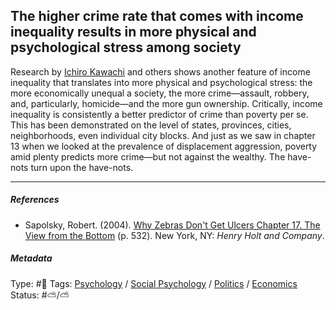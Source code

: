 ## The higher crime rate that comes with income inequality results in more physical and psychological stress among society

Research by [Ichiro Kawachi]() and others shows another feature of income inequality that translates into more physical and psychological stress: the more economically unequal a society, the more crime—assault, robbery, and, particularly, homicide—and the more gun ownership. Critically, income inequality is consistently a better predictor of crime than poverty per se. This has been demonstrated on the level of states, provinces, cities, neighborhoods, even individual city blocks. And just as we saw in chapter 13 when we looked at the prevalence of displacement aggression, poverty amid plenty predicts more crime—but not against the wealthy. The have-nots turn upon the have-nots.

---

##### References

* Sapolsky, Robert. (2004). [Why Zebras Don't Get Ulcers Chapter 17. The View from the Bottom](Why%20Zebras%20Don't%20Get%20Ulcers%20Chapter%2017.%20The%20View%20from%20the%20Bottom.md) (p. 532). New York, NY: *Henry Holt and Company*.

##### Metadata

Type: #🔴 
Tags: [Psychology](Psychology.md) / [Social Psychology](Social%20Psychology.md) / [Politics](Politics.md) / [Economics]() 
Status: #⛅️/⛅️
